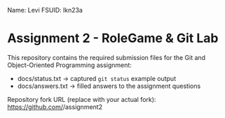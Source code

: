 Name: Levi
FSUID: lkn23a

# Assignment 2 - RoleGame & Git Lab

This repository contains the required submission files for the Git and Object-Oriented Programming assignment:
- docs/status.txt      -> captured `git status` example output
- docs/answers.txt     -> filled answers to the assignment questions

Repository fork URL (replace with your actual fork): https://github.com/<your-username>/assignment2
